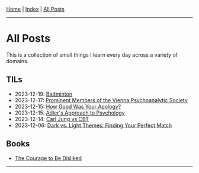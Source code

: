 [Home] \| [Index] \| [All Posts]

---

# All Posts

This is a collection of small things I learn every day across a variety of domains.

## TILs

- 2023-12-19: [Badminton]
- 2023-12-17: [Prominent Members of the Vienna Psychoanalytic Society]
- 2023-12-15: [How Good Was Your Apology?]
- 2023-12-15: [Adler's Approach to Psychology]
- 2023-12-14: [Carl Jung vs CBT]
- 2023-12-06: [Dark vs. Light Themes: Finding Your Perfect Match]

## Books

- [The Courage to Be Disliked]

---

[Home]: ../../README.md
[Index]: ../index.md
[All Posts]: ./posts.md
[Badminton]: ./2023-12-19_badminton.md
[Prominent Members of the Vienna Psychoanalytic Society]: ./2023-12-17_prominent_members_of_vienna_psychoanalutic_society.md
[How Good Was Your Apology?]: ./2023-12-15_how_good_was_your_apology.md
[Adler's Approach to Psychology]: ./2023-12-15_adlers_approach_to_psychology.md
[Carl Jung vs CBT]: ./2023-12-14_carl_jung_vs_CBT.md
[Dark vs. Light Themes: Finding Your Perfect Match]: ./2023-12-06_dark_vs_light_themes.md
[The Courage to Be Disliked]: ./books/the_courage_to_be_disliked/notes.md
